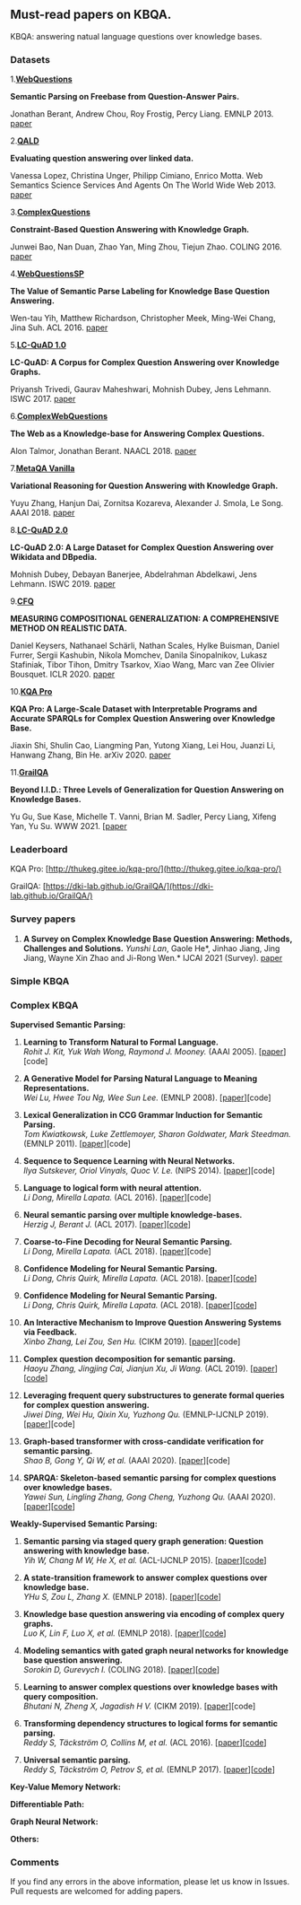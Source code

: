 ## Must-read papers on KBQA.
KBQA: answering natual language questions over knowledge bases.


### Datasets
1.**[WebQuestions](https://worksheets.codalab.org/worksheets/0xba659fe363cb46e7a505c5b6a774dc8a)**

**Semantic Parsing on Freebase from Question-Answer Pairs.**

Jonathan Berant, Andrew Chou, Roy Frostig, Percy Liang. EMNLP 2013. [paper](https://aclanthology.org/D13-1160.pdf)

2.**[QALD](http://qald.aksw.org/)**

**Evaluating question answering over linked data.**

Vanessa Lopez, Christina Unger, Philipp Cimiano, Enrico Motta. Web Semantics Science Services And Agents On The World Wide Web 2013. [paper](https://www.sciencedirect.com/science/article/abs/pii/S157082681300022X)

3.**[ComplexQuestions](https://github.com/JunweiBao/MulCQA/tree/ComplexQuestions)**

**Constraint-Based Question Answering with Knowledge Graph.**

Junwei Bao, Nan Duan, Zhao Yan, Ming Zhou, Tiejun Zhao. COLING 2016. [paper](https://aclanthology.org/C16-1236.pdf)

4.**[WebQuestionsSP](https://www.microsoft.com/en-us/download/details.aspx?id=52763)**

**The Value of Semantic Parse Labeling for Knowledge Base Question Answering.**

Wen-tau Yih, Matthew Richardson, Christopher Meek, Ming-Wei Chang, Jina Suh. ACL 2016. [paper](https://aclanthology.org/P16-2033.pdf)

5.**[LC-QuAD 1.0](http://lc-quad.sda.tech/lcquad1.0.html)**

**LC-QuAD: A Corpus for Complex Question Answering over Knowledge Graphs.**

Priyansh Trivedi, Gaurav Maheshwari,  Mohnish Dubey, Jens Lehmann. ISWC 2017. [paper](https://jens-lehmann.org/files/2017/iswc_lcquad.pdf)

6.**[ComplexWebQuestions](https://allenai.org/data/complexwebquestions)**

**The Web as a Knowledge-base for Answering Complex Questions.**

Alon Talmor,  Jonathan Berant. NAACL 2018. [paper](https://arxiv.org/pdf/1803.06643.pdf)

7.**[MetaQA Vanilla](https://github.com/yuyuz/MetaQA)**

**Variational Reasoning for Question Answering with Knowledge Graph.**

Yuyu Zhang, Hanjun Dai, Zornitsa Kozareva, Alexander J. Smola, Le Song. AAAI 2018. [paper](https://arxiv.org/pdf/1709.04071.pdf)

8.**[LC-QuAD 2.0](http://lc-quad.sda.tech/)**

**LC-QuAD 2.0: A Large Dataset for Complex Question Answering over Wikidata and DBpedia.**

Mohnish Dubey, Debayan Banerjee, Abdelrahman Abdelkawi, Jens Lehmann. ISWC 2019. [paper](https://jens-lehmann.org/files/2019/iswc_lcquad2.pdf)

9.**[CFQ](https://github.com/google-research/google-research/tree/master/cfq)**

**MEASURING COMPOSITIONAL GENERALIZATION: A COMPREHENSIVE METHOD ON REALISTIC DATA.**

Daniel Keysers, Nathanael Schärli, Nathan Scales, Hylke Buisman, Daniel Furrer, Sergii Kashubin, Nikola Momchev, Danila Sinopalnikov, Lukasz Stafiniak, Tibor Tihon,
Dmitry Tsarkov, Xiao Wang, Marc van Zee Olivier Bousquet. ICLR 2020. [paper](https://arxiv.org/pdf/1912.09713.pdf)

10.**[KQA Pro](http://thukeg.gitee.io/kqa-pro/)**

**KQA Pro: A Large-Scale Dataset with Interpretable Programs and Accurate SPARQLs for Complex Question Answering over Knowledge Base.**

Jiaxin Shi, Shulin Cao, Liangming Pan, Yutong Xiang, Lei Hou, Juanzi Li, Hanwang Zhang, Bin He. arXiv 2020. [paper](https://arxiv.org/pdf/2007.03875.pdf)

11.**[GrailQA](https://dki-lab.github.io/GrailQA/)**

**Beyond I.I.D.: Three Levels of Generalization for Question Answering on Knowledge Bases.**

Yu Gu, Sue Kase, Michelle T. Vanni, Brian M. Sadler, Percy Liang, Xifeng Yan, Yu Su. WWW 2021. \[[paper](https://arxiv.org/pdf/2011.07743.pdf)


### Leaderboard

KQA Pro: [http://thukeg.gitee.io/kqa-pro/](http://thukeg.gitee.io/kqa-pro/)

GrailQA: [https://dki-lab.github.io/GrailQA/](https://dki-lab.github.io/GrailQA/)


### Survey papers

1. **A Survey on Complex Knowledge Base Question Answering: Methods, Challenges and Solutions.**
*Yunshi Lan*, Gaole He*, Jinhao Jiang, Jing Jiang, Wayne Xin Zhao and Ji-Rong Wen.* IJCAI 2021 (Survey). [paper](https://arxiv.org/pdf/2105.11644.pdf)

### Simple KBQA


### Complex KBQA

**Supervised Semantic Parsing:**

1. **Learning to Transform Natural to Formal Language.** <br />
*Rohit J. Kit, Yuk Wah Wong, Raymond J. Mooney.* (AAAI 2005). \[[paper](https://www.aaai.org/Papers/AAAI/2005/AAAI05-168.pdf)\]\[code\]

2. **A Generative Model for Parsing Natural Language to Meaning Representations.**<br />
*Wei Lu, Hwee Tou Ng, Wee Sun Lee.* (EMNLP 2008). \[[paper](https://aclanthology.org/D08-1082.pdf)\]\[code\]

3. **Lexical Generalization in CCG Grammar Induction for Semantic Parsing.** <br />
*Tom Kwiatkowsk, Luke Zettlemoyer, Sharon Goldwater, Mark Steedman.* (EMNLP 2011). \[[paper](https://aclanthology.org/D11-1140.pdf)\]\[code\]

4. **Sequence to Sequence Learning with Neural Networks.** <br />
*Ilya Sutskever, Oriol Vinyals, Quoc V. Le.* (NIPS 2014). \[[paper](https://proceedings.neurips.cc/paper/2014/file/a14ac55a4f27472c5d894ec1c3c743d2-Paper.pdf)\]\[code\]

5. **Language to logical form with neural attention.** <br />
*Li Dong, Mirella Lapata.* (ACL 2016). \[[paper](https://arxiv.org/pdf/1601.01280.pdf)\]\[code\]

6. **Neural semantic parsing over multiple knowledge-bases.** <br />
*Herzig J, Berant J.* (ACL 2017). \[[paper](https://arxiv.org/pdf/1702.01569.pdf)\]\[[code](https://github.com/donglixp/confidence)\]

7. **Coarse-to-Fine Decoding for Neural Semantic Parsing.** <br />
*Li Dong, Mirella Lapata.* (ACL 2018). \[[paper](https://arxiv.org/pdf/1805.04793.pdf)\]\[code\]

8. **Confidence Modeling for Neural Semantic Parsing.** <br />
*Li Dong, Chris Quirk, Mirella Lapata.* (ACL 2018). \[[paper](https://arxiv.org/pdf/1805.04604.pdf)\]\[[code](https://github.com/donglixp/confidence)\]

9. **Confidence Modeling for Neural Semantic Parsing.** <br />
*Li Dong, Chris Quirk, Mirella Lapata.* (ACL 2018). \[[paper](https://arxiv.org/pdf/1805.04604.pdf)\]\[[code](https://github.com/donglixp/confidence)\]

10. **An Interactive Mechanism to Improve Question Answering Systems via Feedback.** <br />
*Xinbo Zhang, Lei Zou, Sen Hu.* (CIKM 2019). \[[paper](https://www.researchgate.net/profile/Sen-Hu-8/publication/337017751_An_Interactive_Mechanism_to_Improve_Question_Answering_Systems_via_Feedback/links/5ea3b113299bf112560c3373/An-Interactive-Mechanism-to-Improve-Question-Answering-Systems-via-Feedback.pdf)\]\[code\]

11. **Complex question decomposition for semantic parsing.** <br />
*Haoyu Zhang, Jingjing Cai, Jianjun Xu, Ji Wang.* (ACL 2019). \[[paper](https://aclanthology.org/P19-1440.pdf)\]\[[code](https://github.com/cairoHy/HSP)\]

12. **Leveraging frequent query substructures to generate formal queries for complex question answering.** <br />
*Jiwei Ding, Wei Hu, Qixin Xu, Yuzhong Qu.* (EMNLP-IJCNLP 2019). \[[paper](https://arxiv.org/pdf/1908.11053.pdf)\]\[code\]

13. **Graph-based transformer with cross-candidate verification for semantic parsing.** <br />
*Shao B, Gong Y, Qi W, et al.* (AAAI 2020). \[[paper](https://ojs.aaai.org/index.php/AAAI/article/view/6408/6264)\]\[code\]

14. **SPARQA: Skeleton-based semantic parsing for complex questions over knowledge bases.** <br />
*Yawei Sun, Lingling Zhang, Gong Cheng, Yuzhong Qu.* (AAAI 2020). \[[paper](https://arxiv.org/pdf/2003.13956.pdf)\]\[[code](https://github.com/nju-websoft/SPARQA)\]

**Weakly-Supervised Semantic Parsing:**

1. **Semantic parsing via staged query graph generation: Question answering with knowledge base.** <br />
*Yih W, Chang M W, He X, et al.* (ACL-IJCNLP 2015). \[[paper](https://www.aaai.org/Papers/AAAI/2005/AAAI05-168.pdf)\]\[[code](https://github.com/scottyih/STAGG)\]

2. **A state-transition framework to answer complex questions over knowledge base.** <br />
*YHu S, Zou L, Zhang X.* (EMNLP 2018). \[[paper](https://aclanthology.org/D18-1234.pdf)\]\[[code](https://github.com/scottyih/STAGG)\]

3. **Knowledge base question answering via encoding of complex query graphs.** <br />
*Luo K, Lin F, Luo X, et al.* (EMNLP 2018). \[[paper](https://aclanthology.org/D18-1242.pdf)\]\[[code](https://github.com/lkq1992yeah/CompQA)\]

4. **Modeling semantics with gated graph neural networks for knowledge base question answering.** <br />
*Sorokin D, Gurevych I.* (COLING 2018). \[[paper](https://aclanthology.org/D18-1242.pdf)\]\[[code](https://github.com/UKPLab/coling2018-graph-neural-networks-question-answering)\]

5. **Learning to answer complex questions over knowledge bases with query composition.** <br />
*Bhutani N, Zheng X, Jagadish H V.* (CIKM 2019). \[[paper](https://dl.acm.org/doi/10.1145/3357384.3358033)\]\[code\]

6. **Transforming dependency structures to logical forms for semantic parsing.** <br />
*Reddy S, Täckström O, Collins M, et al.* (ACL 2016). \[[paper](https://watermark.silverchair.com/tacl_a_00088.pdf?token=AQECAHi208BE49Ooan9kkhW_Ercy7Dm3ZL_9Cf3qfKAc485ysgAAAswwggLIBgkqhkiG9w0BBwagggK5MIICtQIBADCCAq4GCSqGSIb3DQEHATAeBglghkgBZQMEAS4wEQQMifgqPAF0iMu01xB_AgEQgIICf0GNI3rzd6RXzmCo_0v0XWbw7OrbX9MkyNEUqzfUyAfaRROyZ0XPikpiSoTRVD5-bgjNTLQH6TKazL1NP8lOBOi1Z8FrnxD8DphHoLJjW4RmZ_VGoREMSNg2VuPWOjnil8n_LfBMr2BaUJFh7mCZ4d2CuqFUVuS17GavXHWuiM52PP4V2KmaPXIgqUtzFmtfuqBD7c1MQOgn-PMJ7Vux1R8ff3oVqVrpvc95oWrC6qjK99r8OHSpw9J11EmQZ0Zh81eOHLGdLofjGFb6KjU_Re2CW3x8M85Tp53OqdPk7q6B5eONS36GZRsZHbhyIhJ3Kc4_C_OWuOPcDZOV5T69Y6PX1vj257HNzJE8ZwMeL4Hthdu4icJbJafMhzAaIVr66tZ82V_HB0Z3vB3DAAr21W1GtL62w4OBVGMcZlCjq43ZrRJTaSG7vrY8b-XoZhN6tszpIi-3NbT1eHWiNXAw8mJ3Gqeb-RV9XZlWVRGrybsrCMZYXvgNVypbBZRTTSTfgq7zHNL_4rYMUNaSYYoEJ8sZsIuEmlDOBpJW6aH4pUs6oBPrc1m0yDDDt7XBTe_mLpyZAoIR6d80HeMw1kg27BiBiszEFQR5RQufF0uQ6qqji1WhOyE_0zsxIQ5XDPHq4EXcCpEebLzUx_RTdFUmD2jfpUSTOxC4YdIZ09eGbZMiPdbCInWnvAkc7yfqAwgZPXfRHK4EBN3x-MDxmW2kmN2RDyyZYZbTG8owW6nUkmdm40zqQzse1LP8ZReIHWEQQ9scUOJpvnWARpNF3dw5fYJdgnxRodcRYVWxvC237ZYmrpXnWK-BqnSct0ILnstWJ6_-tkatJFDY_iqn0DQKJQ)\]\[[code](https://github.com/sivareddyg/deplambda)\]

7. **Universal semantic parsing.** <br />
*Reddy S, Täckström O, Petrov S, et al.* (EMNLP 2017). \[[paper](https://arxiv.org/pdf/1702.03196.pdf)\]\[[code](https://github.com/sivareddyg/UDepLambda)\]

**Key-Value Memory Network:**


**Differentiable Path:**


**Graph Neural Network:**


**Others:**


### Comments
If you find any errors in the above information, please let us know in Issues. Pull requests are welcomed for adding papers.
